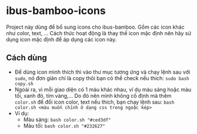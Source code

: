 # ibus-bamboo-icons

Project này dùng để bổ sung icons cho ibus-bamboo. Gồm các icon khác như color, text, ...
Cách thức hoạt động là thay thế icon mặc định nên hãy sử dụng icon mặc định để áp dụng các icon này.
## Cách dùng
- Để dùng icon mình thích thì vào thư mục tương ứng và chạy lệnh sau với `sudo`, nó đơn giản chỉ là copy thôi bạn có thể check nếu thích:
```sudo bash copy.sh```
- Ngoài ra, vì mỗi giao diện có 1 màu khác nhau, ví dụ màu sáng hoặc màu tối, xanh đỏ, tím vàng,... Do đó nên mình không cố định mà thêm `color.sh` để đổi icon color, text nếu thích, bạn chạy lệnh sau:
```bash color.sh <màu muốn chỉnh ở dạng css trong ngoặc kép>```
- Ví dụ:
  - Màu sáng:
```bash color.sh "#ced3df"```
  - Màu tối:
```bash color.sh "#232627"```
